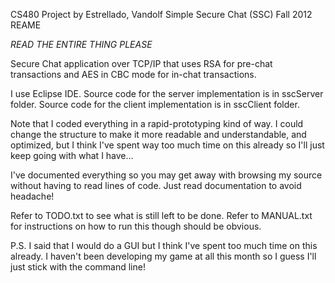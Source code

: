 CS480 Project by Estrellado, Vandolf
Simple Secure Chat (SSC)
Fall 2012
REAME

*READ THE ENTIRE THING PLEASE*

Secure Chat application over TCP/IP that uses RSA for pre-chat transactions
and AES in CBC mode for in-chat transactions.

I use Eclipse IDE.
Source code for the server implementation is in sscServer folder.
Source code for the client implementation is in sscClient folder.

Note that I coded everything in a rapid-prototyping kind of way. 
I could change the structure to make it more readable and understandable, 
and optimized, but I think I've spent way too much time on this already 
so I'll just keep going with what I have...

I've documented everything so you may get away with browsing my source 
without having to read lines of code. Just read documentation to avoid headache!

Refer to TODO.txt to see what is still left to be done.
Refer to MANUAL.txt for instructions on how to run this though should be obvious.

P.S.
I said that I would do a GUI but I think I've spent too much time on this already. 
I haven't been developing my game at all this month so I guess I'll just stick with the command line!
